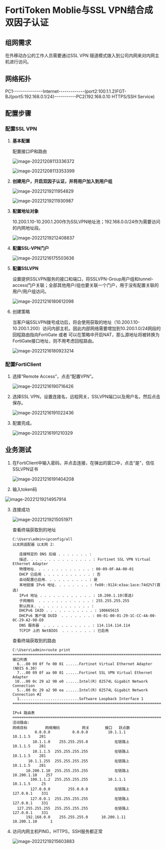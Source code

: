 # FortiToken Moblie与SSL VPN结合成双因子认证

## **组网需求**

在外移动办公的工作人员需要通过SSL VPN 隧道模式拨入到公司内网来对内网主机进行访问。

## 网络拓扑

PC1---------------Internet-------------(port2:100.1.1.2)FGT-BJ(port5:192.168.0.1/24)-----------PC2(192.168.0.10  HTTPS/SSH Service)

## 配置步骤

### 配置SSL VPN

1. **基本配置**

   配置接口IP和路由

   ![image-20221208113336372](../../../images/image-20221208113336372.png)

   ![image-20221208113353399](../../../images/image-20221208113353399.png)

2. **创建用户，开启双因子认证，并将用户加入到用户组**

   ![image-20221219211954829](../../../images/image-20221219211954829.png)

   ![image-20221219211930987](../../../images/image-20221219211930987.png)

3. **配置地址对象**

   10.200.1.10-10.200.1.200作为SSLVPN地址池；192.168.0.0/24作为需要访问的内网地址段。

   ![image-20221219212408837](../../../images/image-20221219212408837.png)

4. **配置SSL-VPN门户**

   ![image-20221216175503636](../../../images/image-20221216175503636.png)

5. **配置SSLVPN**

   设置提供SSLVPN服务的接口和端口，将SSLVPN-Group用户组和tunnel-access门户关联；全部其他用户/组也要关联一个门户，用于没有配置关联的用户/用户组访问。

   ![image-20221216180612098](../../../images/image-20221216180612098.png)

6. 创建策略

   当客户端SSLVPN拨号成功后，将会使用获取的地址（10.200.1.10-10.200.1.200）访问内部主机，因此内部网络需要增加到10.200.1.0/24网段的回程路由指向FortiGate 或者 可以在策略中开启NAT，那么源地址将被转换为FortiGate接口地址，则不用考虑回程路由。

   ![image-20221216180923214](../../../images/image-20221216180923214.png)

### 配置FortiClient

1. 选择“Remote Access”，点击“配置VPN”。

   ![image-20221216190716426](../../../images/image-20221216190716426.png)

2. 选择SSL VPN，设置连接名，远程网关，SSLVPN端口以及用户名，然后点击保存。

   ![image-20221216191022436](../../../images/image-20221216191022436.png)

3. 配置完成。

   ![image-20221216191210329](../../../images/image-20221216191210329.png)

## 业务测试

1. 在FortiClient中输入密码，并点击连接，在弹出的窗口中，点击“是”，信任SSLVPN证书

   ![image-20221216191404208](../../../images/image-20221216191404208.png)

2. 输入token码

![image-20221219214957914](../../../images/image-20221219214957914.png)

3. 连接成功

   ![image-20221219215051971](../../../images/image-20221219215051971.png)

   查看终端获取到的地址

   ```
   C:\Users\admin>ipconfig/all
   以太网适配器 以太网 2:
   
      连接特定的 DNS 后缀 . . . . . . . :
      描述. . . . . . . . . . . . . . . : Fortinet SSL VPN Virtual Ethernet Adapter
      物理地址. . . . . . . . . . . . . : 00-09-0F-AA-00-01
      DHCP 已启用 . . . . . . . . . . . : 否
      自动配置已启用. . . . . . . . . . : 是
      本地链接 IPv6 地址. . . . . . . . : fe80::9124:e3aa:1ace:74d2%7(首选)
      IPv4 地址 . . . . . . . . . . . . : 10.200.1.10(首选)
      子网掩码  . . . . . . . . . . . . : 255.255.255.255
      默认网关. . . . . . . . . . . . . :
      DHCPv6 IAID . . . . . . . . . . . : 100665615
      DHCPv6 客户端 DUID  . . . . . . . : 00-01-00-01-29-1C-CC-4A-00-0C-29-A2-90-E0
      DNS 服务器  . . . . . . . . . . . : 114.114.114.114
      TCPIP 上的 NetBIOS  . . . . . . . : 已启用
   ```

   查看终端获取到的路由

   ```
   C:\Users\admin>route print
   ===========================================================================
   接口列表
     6...00 09 0f fe 00 01 ......Fortinet Virtual Ethernet Adapter (NDIS 6.30)
     7...00 09 0f aa 00 01 ......Fortinet SSL VPN Virtual Ethernet Adapter
    10...00 0c 29 a2 90 e0 ......Intel(R) 82574L Gigabit Network Connection
     5...00 0c 29 a2 90 ea ......Intel(R) 82574L Gigabit Network Connection #2
     1...........................Software Loopback Interface 1
   ===========================================================================
   
   IPv4 路由表
   ===========================================================================
   活动路由:
   网络目标        网络掩码          网关       接口   跃点数
             0.0.0.0          0.0.0.0         10.1.1.1         10.1.1.5    281
            10.1.1.0    255.255.255.0            在链路上          10.1.1.5    281
            10.1.1.5  255.255.255.255            在链路上          10.1.1.5    281
          10.1.1.255  255.255.255.255            在链路上          10.1.1.5    281
         10.200.1.10  255.255.255.255            在链路上       10.200.1.10    257
           100.1.1.2  255.255.255.255         10.1.1.1         10.1.1.5     25
           127.0.0.0        255.0.0.0            在链路上         127.0.0.1    331
           127.0.0.1  255.255.255.255            在链路上         127.0.0.1    331
     127.255.255.255  255.255.255.255            在链路上         127.0.0.1    331
         192.168.0.0    255.255.255.0      10.200.1.11      10.200.1.10      1
   ```

4. 访问内网主机PING，HTTPS，SSH服务都正常

   ![image-20221219215603883](../../../images/image-20221219215603883.png)
